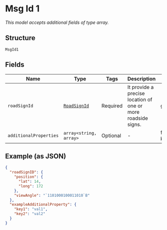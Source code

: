 
# Msg Id 1

*This model accepts additional fields of type array.*

## Structure

`MsgId1`

## Fields

| Name | Type | Tags | Description | Getter | Setter |
|  --- | --- | --- | --- | --- | --- |
| `roadSignId` | [`RoadSignId`](../../doc/models/road-sign-id.md) | Required | It provide a precise location of one or more roadside signs. | getRoadSignId(): RoadSignId | setRoadSignId(RoadSignId roadSignId): void |
| `additionalProperties` | `array<string, array>` | Optional | - | findAdditionalProperty(string key): array | additionalProperty(string key, array value): void |

## Example (as JSON)

```json
{
  "roadSignID": {
    "position": {
      "lat": 14,
      "long": 172
    },
    "viewAngle": "`1101000100011010`B"
  },
  "exampleAdditionalProperty": {
    "key1": "val1",
    "key2": "val2"
  }
}
```

